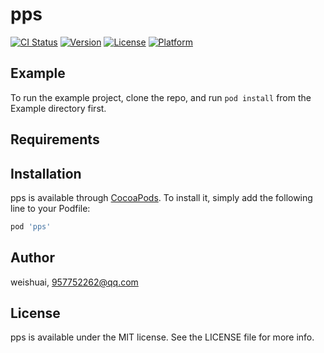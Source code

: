 # pps

[![CI Status](http://img.shields.io/travis/weishuai/pps.svg?style=flat)](https://travis-ci.org/weishuai/pps)
[![Version](https://img.shields.io/cocoapods/v/pps.svg?style=flat)](http://cocoapods.org/pods/pps)
[![License](https://img.shields.io/cocoapods/l/pps.svg?style=flat)](http://cocoapods.org/pods/pps)
[![Platform](https://img.shields.io/cocoapods/p/pps.svg?style=flat)](http://cocoapods.org/pods/pps)

## Example

To run the example project, clone the repo, and run `pod install` from the Example directory first.

## Requirements

## Installation

pps is available through [CocoaPods](http://cocoapods.org). To install
it, simply add the following line to your Podfile:

```ruby
pod 'pps'
```

## Author

weishuai, 957752262@qq.com

## License

pps is available under the MIT license. See the LICENSE file for more info.
